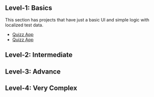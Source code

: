 ## Level-1: Basics
This section has projects that have just a basic UI and simple logic with localized test data.
- [Quizz App](https://github.com/haroonkhan9426/Quizzler)
- [Quizz App](https://github.com/UmairJibran/flutter-bloc.git)
## Level-2: Intermediate

## Level-3: Advance
## Level-4: Very Complex
